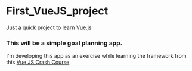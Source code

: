 # First_VueJS_project
Just a quick project to learn Vue.js


### This will be a simple goal planning app.
I'm developing this app as an exercise while learning the framework from this [Vue JS Crash Course](https://youtu.be/qZXt1Aom3Cs).
